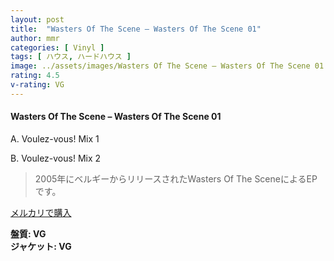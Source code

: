 ```yaml
---
layout: post
title:  "Wasters Of The Scene – Wasters Of The Scene 01"
author: mmr
categories: [ Vinyl ]
tags: [ ハウス, ハードハウス ]
image: ../assets/images/Wasters Of The Scene – Wasters Of The Scene 01.jpg
rating: 4.5
v-rating: VG
---
```


#### Wasters Of The Scene – Wasters Of The Scene 01

A. Voulez-vous! Mix 1

B. Voulez-vous! Mix 2

> 2005年にベルギーからリリースされたWasters Of The SceneによるEPです。



[メルカリで購入](https://jp.mercari.com/item/m51804569308)

<div class="mt-4 mb-4 d-flex align-items-center">
<strong class="mr-1">盤質: VG</strong>
</div>
<div class="mt-4 mb-4 d-flex align-items-center">
<strong class="mr-1">ジャケット: VG</strong>
</div>
